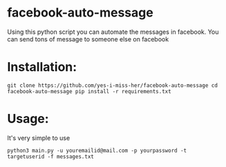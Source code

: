 # facebook-auto-message
Using this python script you can automate the messages in facebook. You can send tons of message to someone else on facebook 

# Installation:
`git clone https://github.com/yes-i-miss-her/facebook-auto-message
cd facebook-auto-message
pip install -r requirements.txt
`
# Usage:
It's very simple to use

`python3 main.py -u youremailid@mail.com -p yourpassword -t targetuserid -f messages.txt`
